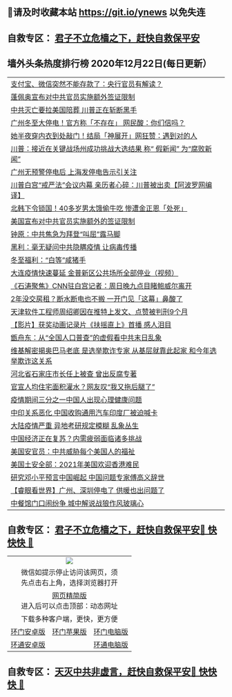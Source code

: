 ## 📩请及时收藏本站 https://git.io/ynews 以免失连</a>
## 自救专区： [君子不立危樯之下，赶快自救保平安 ](https://github.com/pwgy/td/blob/master/README.md)

## 墙外头条热度排行榜 2020年12月22日(每日更新）

 <table>
<tr><td colspan="2" align="left"><a href="https://ymomvurw.zggfd.cyou/?name=c1258166&key=pzykfwejorbvjhqc&from=gy2">支付宝、微信突然不能存款了：央行官员有解读？</a></td></tr>
<tr><td colspan="2" align="left"><a href="https://ymomvurw.zggfd.cyou/?name=c1258181&key=pzykfwejorbvjhqc&from=gy2">蓬佩奥宣布对中共官员实施额外签证限制</a></td></tr>
<tr><td colspan="2" align="left"><a href="https://ymomvurw.zggfd.cyou/?name=c1258213&key=pzykfwejorbvjhqc&from=gy2">中共灭亡要拉美国陪葬 川普正在斩断黑手</a></td></tr>
<tr><td colspan="2" align="left"><a href="https://ymomvurw.zggfd.cyou/?name=c1258184&key=pzykfwejorbvjhqc&from=gy2">广州冬至大停电！官方称「不存在」 网民酸：你们信吗？</a></td></tr>
<tr><td colspan="2" align="left"><a href="https://ymomvurw.zggfd.cyou/?name=c1258174&key=pzykfwejorbvjhqc&from=gy2">她半夜穿内衣到处敲门！结局「神展开」网狂赞：遇到对的人</a></td></tr>
<tr><td colspan="2" align="left"><a href="https://ymomvurw.zggfd.cyou/?name=c1258218&key=pzykfwejorbvjhqc&from=gy2">川普：接近在关键战场州成功挑战大选结果 称“ 假新闻” 为“腐败新闻”</a></td></tr>
<tr><td colspan="2" align="left"><a href="https://ymomvurw.zggfd.cyou/?name=c1258236&key=pzykfwejorbvjhqc&from=gy2">广州无预警停电后 上海发停电告示引关注</a></td></tr>
<tr><td colspan="2" align="left"><a href="https://ymomvurw.zggfd.cyou/?name=c1258185&key=pzykfwejorbvjhqc&from=gy2">川普白宫“戒严法”会议内幕 亲历者心碎：川普被出卖【阿波罗网编译】</a></td></tr>
<tr><td colspan="2" align="left"><a href="https://ymomvurw.zggfd.cyou/?name=c1258176&key=pzykfwejorbvjhqc&from=gy2">北韩下令锁国！40多岁男太饿偷牛吃 惨遭金正恩「处死」</a></td></tr>
<tr><td colspan="2" align="left"><a href="https://ymomvurw.zggfd.cyou/?name=c1258212&key=pzykfwejorbvjhqc&from=gy2">美国宣布对中共官员实施额外的签证限制</a></td></tr>
<tr><td colspan="2" align="left"><a href="https://ymomvurw.zggfd.cyou/?name=c1258156&key=pzykfwejorbvjhqc&from=gy2">钟原：中共焦急为拜登“叫屈”露马脚</a></td></tr>
<tr><td colspan="2" align="left"><a href="https://ymomvurw.zggfd.cyou/?name=c1258171&key=pzykfwejorbvjhqc&from=gy2">黑利：毫无疑问中共隐瞒疫情 让病毒传播</a></td></tr>
<tr><td colspan="2" align="left"><a href="https://ymomvurw.zggfd.cyou/?name=c1258234&key=pzykfwejorbvjhqc&from=gy2">冬至福利：“白等”咸猪手</a></td></tr>
<tr><td colspan="2" align="left"><a href="https://ymomvurw.zggfd.cyou/?name=c1258200&key=pzykfwejorbvjhqc&from=gy2">大连疫情快速蔓延  金普新区公共场所全部停业（视频）</a></td></tr>
<tr><td colspan="2" align="left"><a href="https://ymomvurw.zggfd.cyou/?name=c1258201&key=pzykfwejorbvjhqc&from=gy2">《石涛聚焦》CNN驻白宫记者：周日晚九点目睹鲍威尔离开</a></td></tr>
<tr><td colspan="2" align="left"><a href="https://ymomvurw.zggfd.cyou/?name=c1258177&key=pzykfwejorbvjhqc&from=gy2">2年没交房租？断水断电也不搬 一开门见「这幕」鼻酸了</a></td></tr>
<tr><td colspan="2" align="left"><a href="https://ymomvurw.zggfd.cyou/?name=c1258175&key=pzykfwejorbvjhqc&from=gy2">天津软件工程师周绍卿因在推特上发文、点赞被判刑9个月</a></td></tr>
<tr><td colspan="2" align="left"><a href="https://ymomvurw.zggfd.cyou/?name=c1258199&key=pzykfwejorbvjhqc&from=gy2">【影片】获奖动画记录片《扶摇直上》首播 感人泪目</a></td></tr>
<tr><td colspan="2" align="left"><a href="https://ymomvurw.zggfd.cyou/?name=c1258159&key=pzykfwejorbvjhqc&from=gy2">甑舟东：从“全国人口普查”的虚假看中共末日乱象</a></td></tr>
<tr><td colspan="2" align="left"><a href="https://ymomvurw.zggfd.cyou/?name=c1258183&key=pzykfwejorbvjhqc&from=gy2">维基解密揭奥巴马老底 是选举欺诈专家 从基层就靠此起家 和今年选举欺诈这关系</a></td></tr>
<tr><td colspan="2" align="left"><a href="https://ymomvurw.zggfd.cyou/?name=c1258189&key=pzykfwejorbvjhqc&from=gy2">河北省石家庄市长任上被查 曾出反腐专著</a></td></tr>
<tr><td colspan="2" align="left"><a href="https://ymomvurw.zggfd.cyou/?name=c1258188&key=pzykfwejorbvjhqc&from=gy2">官宣人均住宅面积灌水？网友叹“我又拖后腿了”</a></td></tr>
<tr><td colspan="2" align="left"><a href="https://ymomvurw.zggfd.cyou/?name=c1258233&key=pzykfwejorbvjhqc&from=gy2">疫情期间三分之一中国人出现心理健康问题</a></td></tr>
<tr><td colspan="2" align="left"><a href="https://ymomvurw.zggfd.cyou/?name=c1258190&key=pzykfwejorbvjhqc&from=gy2">中印关系恶化 中国收购通用汽车印度厂被迫喊卡</a></td></tr>
<tr><td colspan="2" align="left"><a href="https://ymomvurw.zggfd.cyou/?name=c1258231&key=pzykfwejorbvjhqc&from=gy2">大陆疫情严重 异地考研规定模糊 乱象丛生</a></td></tr>
<tr><td colspan="2" align="left"><a href="https://ymomvurw.zggfd.cyou/?name=c1258215&key=pzykfwejorbvjhqc&from=gy2">中国经济正在复苏？内需疲弱面临诸多挑战</a></td></tr>
<tr><td colspan="2" align="left"><a href="https://ymomvurw.zggfd.cyou/?name=c1258235&key=pzykfwejorbvjhqc&from=gy2">美国安官员：中共威胁每个美国人的福祉</a></td></tr>
<tr><td colspan="2" align="left"><a href="https://ymomvurw.zggfd.cyou/?name=c1258187&key=pzykfwejorbvjhqc&from=gy2">美国土安全部：2021年美国欢迎香港难民</a></td></tr>
<tr><td colspan="2" align="left"><a href="https://ymomvurw.zggfd.cyou/?name=c1258192&key=pzykfwejorbvjhqc&from=gy2">研究邓小平预言中国崛起 中国问题专家傅高义辞世</a></td></tr>
<tr><td colspan="2" align="left"><a href="https://ymomvurw.zggfd.cyou/?name=c1258172&key=pzykfwejorbvjhqc&from=gy2">【睿眼看世界】广州、深圳停电了 供暖也出问题了</a></td></tr>
<tr><td colspan="2" align="left"><a href="https://ymomvurw.zggfd.cyou/?name=c1258220&key=pzykfwejorbvjhqc&from=gy2">中餐馆门口闹纷争 城中解说战狼作风玻璃心</a></td></tr>

</table>

 ## 自救专区： [君子不立危樯之下，赶快自救保平安🍎 快快快 📩](https://github.com/pwgy/td/blob/master/README.md)
 
<table>
  <tr>
    <td colspan="3" align="center"><img src="https://cdn.jsdelivr.net/gh/opipe/up/oGate65.jpg"/></td>
  </tr>
  <tr>
    <td colspan="3" align="center">微信如提示停止访问该网页，须<br/>先点击右上角，选择浏览器打开</td>
  <tr>
  <tr>
    <td colspan="3" align="center"><a href="https://gitcdn.xyz/cdn/otiny/up/master/show005.htm">网页精简版</a><br/>进入后可以点击顶部：动态网址</td>
  </tr>
  <tr>
    <td colspan="3" align="center">下载多种客户端，更快，更方便</td>
  <tr>
  <tr>
    <td align="center"><a href="https://cdn.jsdelivr.net/gh/opipe/up/oGatea.apk">环门安卓版</a></td>
    <td align="center"><a href="https://x.co/odisk">环门苹果版</a></td>
    <td align="center"><a href="https://cdn.jsdelivr.net/gh/opipe/up/oGate.zip">环门电脑版</a></td>
  </tr>
  <tr>
    <td align="center"><a href="https://cdn.jsdelivr.net/gh/opipe/up/oPipe.apk">环通安卓版</a></td>
    <td align="center"></td>
    <td align="center"><a href="https://raw.githubusercontent.com/opipe/up/master/oPipe.zip">环通电脑版</a></td>
  </tr>
  
</table>


 ## 自救专区： [天灭中共非虚言，赶快自救保平安🍎 快快快 📩](https://github.com/pwgy/td/blob/master/README.md)
